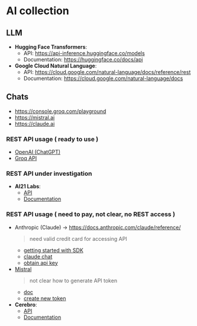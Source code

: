 # AI collection

## LLM
* **Hugging Face Transformers**: 
  * API: https://api-inference.huggingface.co/models
  * Documentation: https://huggingface.co/docs/api
* **Google Cloud Natural Language**: 
  * API: https://cloud.google.com/natural-language/docs/reference/rest
  * Documentation: https://cloud.google.com/natural-language/docs

## Chats
* https://console.groq.com/playground
* https://mistral.ai
* https://claude.ai

### REST API usage ( ready to use )
* [OpenAI (ChatGPT)](./rest-api/openai.md)
* [Groq API](./rest-api/groq.md)

### REST API under investigation
* **AI21 Labs**: 
  * [API](https://api.ai21labs.com/v1/completions)
  * [Documentation](https://docs.ai21labs.com/)
  
### REST API usage ( need to pay, not clear, no REST access )
* Anthropic (Claude) → https://docs.anthropic.com/claude/reference/
    > need valid credit card for accessing API 
  * [getting started with SDK](https://docs.anthropic.com/en/api/getting-started)
  * [claude chat](https://claude.ai/onboarding)
  * [obtain api key](https://console.anthropic.com/dashboard)
* [Mistral](https://chat.mistral.ai/)
  > not clear how to generate API token 
  * [doc](https://docs.mistral.ai/api/)
  * [create new token](https://admin.mistral.ai/organization)
* **Cerebro**: 
  * [API](https://api.cerebro.ai/v1/completions)
  * [Documentation](https://docs.cerebro.ai/)
